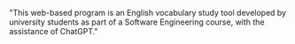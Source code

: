 "This web-based program is an English vocabulary study tool developed by university students as part of a Software Engineering course, with the assistance of ChatGPT."
